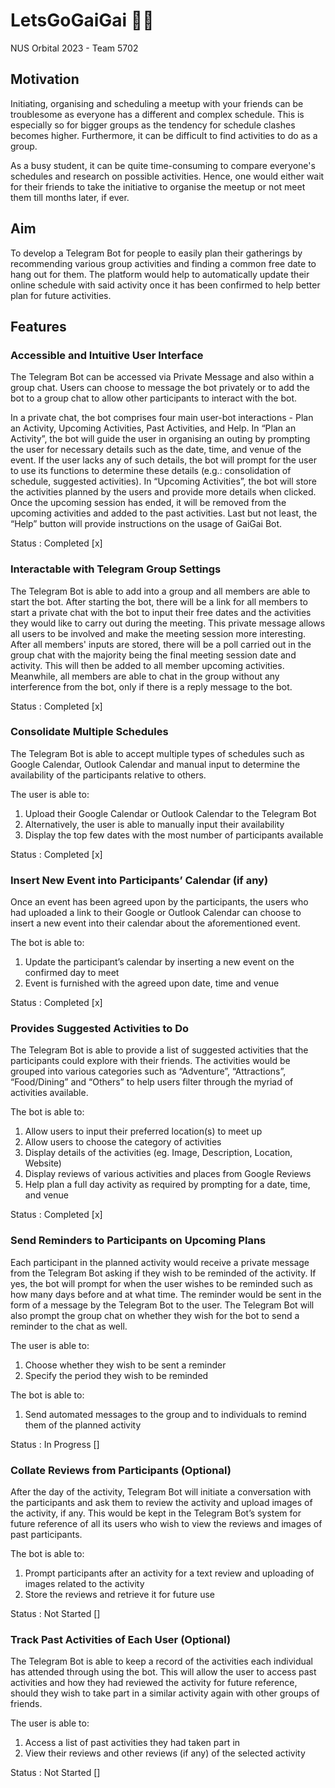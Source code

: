 # LetsGoGaiGai :dancing_women:
NUS Orbital 2023 - Team 5702

## Motivation
Initiating, organising and scheduling a meetup with your friends can be troublesome as everyone has a different and complex schedule. This is especially so for bigger groups as the tendency for schedule clashes becomes higher. Furthermore, it can be difficult to find activities to do as a group. 

As a busy student, it can be quite time-consuming to compare everyone's schedules and research on possible activities. Hence, one would either wait for their friends to take the initiative to organise the meetup or not meet them till months later, if ever.

## Aim
To develop a Telegram Bot for people to easily plan their gatherings by recommending various group activities and finding a common free date to hang out for them. The platform would help to automatically update their online schedule with said activity once it has been confirmed to help better plan for future activities.

## Features
### Accessible and Intuitive User Interface
The Telegram Bot can be accessed via Private Message and also within a group chat. Users can choose to message the bot privately or to add the bot to a group chat to allow other participants to interact with the bot.

In a private chat, the bot comprises four main user-bot interactions - Plan an Activity, Upcoming Activities, Past Activities, and Help. In “Plan an Activity”, the bot will guide the user in organising an outing by prompting the user for necessary details such as the date, time, and venue of the event. If the user lacks any of such details, the bot will prompt for the user to use its functions to determine these details (e.g.: consolidation of schedule, suggested activities). In “Upcoming Activities”, the bot will store the activities planned by the users and provide more details when clicked. Once the upcoming session has ended, it will be removed from the upcoming activities and added to the past activities. Last but not least, the “Help” button will provide instructions on the usage of GaiGai Bot.

Status : Completed [x]

### Interactable with Telegram Group Settings
The Telegram Bot is able to add into a group and all members are able to start the bot. After starting the bot, there will be a link for all members to start a private chat with the bot to input their free dates and the activities they would like to carry out during the meeting. This private message allows all users to be involved and make the meeting session more interesting. After all members' inputs are stored, there will be a poll carried out in the group chat with the majority being the final meeting session date and activity. This will then be added to all member upcoming activities. Meanwhile, all members are able to chat in the group without any interference from the bot, only if there is a reply message to the bot. 

Status : Completed [x]

### Consolidate Multiple Schedules
The Telegram Bot is able to accept multiple types of schedules such as Google Calendar, Outlook Calendar and manual input to determine the availability of the participants relative to others.

The user is able to:
1. Upload their Google Calendar or Outlook Calendar to the Telegram Bot
1. Alternatively, the user is able to manually input their availability
1. Display the top few dates with the most number of participants available

Status : Completed [x]

### Insert New Event into Participants’ Calendar (if any)
Once an event has been agreed upon by the participants, the users who had uploaded a link to their Google or Outlook Calendar can choose to insert a new event into their calendar about the aforementioned event.

The bot is able to:
1. Update the participant’s calendar by inserting a new event on the confirmed day to meet
1. Event is furnished with the agreed upon date, time and venue

Status : Completed [x]

### Provides Suggested Activities to Do
The Telegram Bot is able to provide a list of suggested activities that the participants could explore with their friends. The activities would be grouped into various categories such as “Adventure”, “Attractions”, “Food/Dining” and “Others” to help users filter through the myriad of activities available.

The bot is able to:
1. Allow users to input their preferred location(s) to meet up
1. Allow users to choose the category of activities 
1. Display details of the activities (eg. Image, Description, Location, Website)
1. Display reviews of various activities and places from Google Reviews
1. Help plan a full day activity as required by prompting for a date, time, and venue

Status : Completed [x]

### Send Reminders to Participants on Upcoming Plans
Each participant in the planned activity would receive a private message from the Telegram Bot asking if they wish to be reminded of the activity. If yes, the bot will prompt for when the user wishes to be reminded such as how many days before and at what time. The reminder would be sent in the form of a message by the Telegram Bot to the user. The Telegram Bot will also prompt the group chat on whether they wish for the bot to send a reminder to the chat as well.

The user is able to:
1. Choose whether they wish to be sent a reminder
1. Specify the period they wish to be reminded

The bot is able to:
1. Send automated messages to the group and to individuals to remind them of the planned activity

Status : In Progress []

### Collate Reviews from Participants (Optional)
After the day of the activity, Telegram Bot will initiate a conversation with the participants and ask them to review the activity and upload images of the activity, if any. This would be kept in the Telegram Bot’s system for future reference of all its users who wish to view the reviews and images of past participants.

The bot is able to:
1. Prompt participants after an activity for a text review and uploading of images related to the activity
1. Store the reviews and retrieve it for future use

Status : Not Started []

### Track Past Activities of Each User (Optional)
The Telegram Bot is able to keep a record of the activities each individual has attended through using the bot. This will allow the user to access past activities and how they had reviewed the activity for future reference, should they wish to take part in a similar activity again with other groups of friends.

The user is able to:
1. Access a list of past activities they had taken part in
1. View their reviews and other reviews (if any) of the selected activity

Status : Not Started []
